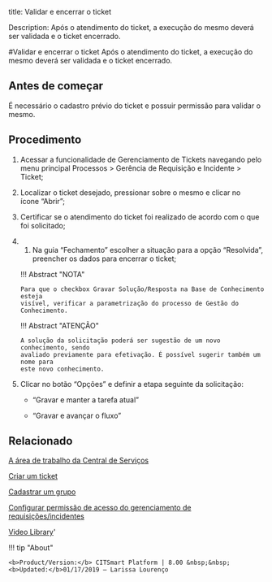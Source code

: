 title: Validar e encerrar o ticket

Description: Após o atendimento do ticket, a execução do mesmo deverá ser validada e o ticket encerrado.

#Validar e encerrar o ticket
Após o atendimento do ticket, a execução do mesmo deverá ser validada e o ticket encerrado.

Antes de começar
----------------

É necessário o cadastro prévio do ticket e possuir permissão para validar o
mesmo.

Procedimento
------------

1.  Acessar a funcionalidade de Gerenciamento de Tickets navegando pelo menu
    principal Processos \> Gerência de Requisição e Incidente \> Ticket;

2.  Localizar o ticket desejado, pressionar sobre o mesmo e clicar no
    ícone “Abrir”;

3.  Certificar se o atendimento do ticket foi realizado de acordo com o que foi
    solicitado;

4.  1.  Na guia “Fechamento” escolher a situação para a opção “Resolvida”, preencher
    os dados para encerrar o ticket;

    !!! Abstract "NOTA"

        Para que o checkbox Gravar Solução/Resposta na Base de Conhecimento esteja
        visível, verificar a parametrização do processo de Gestão do Conhecimento.

    !!! Abstract "ATENÇÃO"

        A solução da solicitação poderá ser sugestão de um novo conhecimento, sendo
        avaliado previamente para efetivação. É possível sugerir também um nome para
        este novo conhecimento.

1.  Clicar no botão “Opções” e definir a etapa seguinte da solicitação:

     -   “Gravar e manter a tarefa atual”

     -   “Gravar e avançar o fluxo”


Relacionado
-----------

[A área de trabalho da Central de Serviços](/pt-br/citsmart-platform-8/processes/tickets/use/desktop-of-service-desk.html)

[Criar um ticket](/pt-br/citsmart-platform-8/processes/tickets/use/create-ticket.html)

[Cadastrar um grupo](/pt-br/citsmart-platform-8/initial-settings/access-settings/user/register-groups.html)

[Configurar permissão de acesso do gerenciamento de requisições/incidentes](/pt-br/citsmart-platform-8/processes/tickets/configuration/configure-access-permission-ticket.html)

<i class='fa fa-youtube-play  fa-2x' style='color:#97ce17;vertical-align: middle;'> </i> [Video Library](https://www.youtube.com/playlist?list=PLB5qK2uzf2ROn4Xs6UdH84Ujzta2iJ6Ei)'

!!! tip "About"

    <b>Product/Version:</b> CITSmart Platform | 8.00 &nbsp;&nbsp;
    <b>Updated:</b>01/17/2019 – Larissa Lourenço
